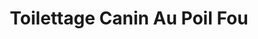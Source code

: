 ---
title: "Toilettage Canin Au Poil Fou"
url: /les-cedres/toilettage-canin-au-poil-fou/
shop: Tiersalon
---